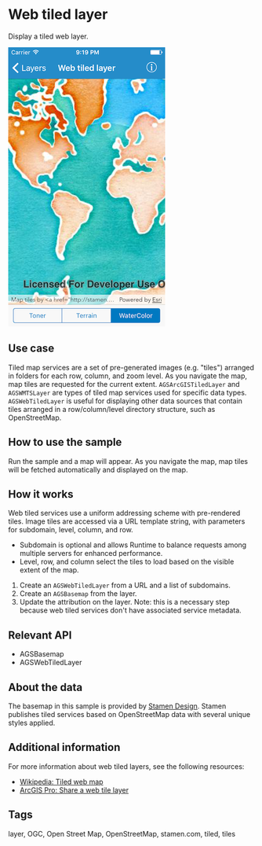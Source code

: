 # Web tiled layer

Display a tiled web layer.

![Web tiled layer sample](web-tiled-layer.png)

## Use case

Tiled map services are a set of pre-generated images (e.g. "tiles") arranged in folders for each row, column, and zoom level. As you navigate the map, map tiles are requested for the current extent. `AGSArcGISTiledLayer` and `AGSWMTSLayer` are types of tiled map services used for specific data types. `AGSWebTiledLayer` is useful for displaying other data sources that contain tiles arranged in a row/column/level directory structure, such as OpenStreetMap.

## How to use the sample

Run the sample and a map will appear. As you navigate the map, map tiles will be fetched automatically and displayed on the map.

## How it works

Web tiled services use a uniform addressing scheme with pre-rendered tiles. Image tiles are accessed via a URL template string, with parameters for subdomain, level, column, and row.
* Subdomain is optional and allows Runtime to balance requests among multiple servers for enhanced performance.
* Level, row, and column select the tiles to load based on the visible extent of the map.

1. Create an `AGSWebTiledLayer` from a URL and a list of subdomains.
2. Create an `AGSBasemap` from the layer.
3. Update the attribution on the layer. Note: this is a necessary step because web tiled services don't have associated service metadata.

## Relevant API

* AGSBasemap
* AGSWebTiledLayer

## About the data

The basemap in this sample is provided by [Stamen Design](http://maps.stamen.com). Stamen publishes tiled services based on OpenStreetMap data with several unique styles applied.

## Additional information

For more information about web tiled layers, see the following resources:

* [Wikipedia: Tiled web map](https://en.wikipedia.org/wiki/Tiled_web_map)
* [ArcGIS Pro: Share a web tile layer](https://pro.arcgis.com/en/pro-app/help/sharing/overview/web-tile-layer.htm)

## Tags

layer, OGC, Open Street Map, OpenStreetMap, stamen.com, tiled, tiles
